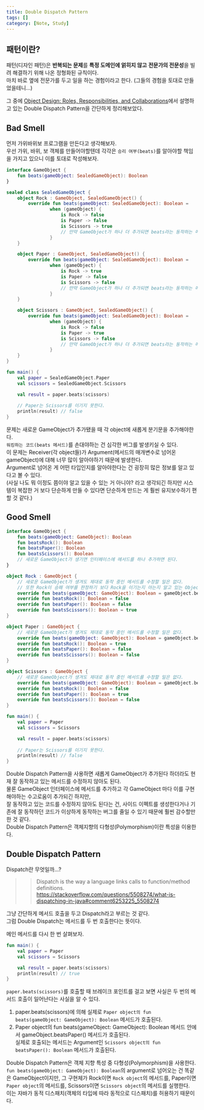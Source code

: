 ```yaml
---
title: Double Dispatch Pattern
tags: []
category: [Note, Study]
---
```


## 패턴이란?
패턴(디자인 패턴)은 **반복되는 문제**를 **특정 도메인에 얽히지 않고** **전문가의 전문성**을 빌려 해결하기 위해 나온 정형화된 규칙이다.  
마치 바로 옆에 전문가를 두고 일을 하는 경험이라고 한다. (그들의 경험을 토대로 만들었을테니...)  

그 중에 [Object Design: Roles, Responsibilities, and Collaborations](http://www.wirfs-brock.com/DesignBooks.html)에서 설명하고 있는
Double Dispatch Pattern을 간단하게 정리해보았다.

## Bad Smell
먼저 가위바위보 프로그램을 만든다고 생각해보자.  
우선 가위, 바위, 보 객체를 만들어야할텐데 각각은 `승리 여부(beats)`를 알아야할 책임을 가지고 있으니 이를 토대로 작성해보자.

```kotlin
interface GameObject {
    fun beats(gameObject: SealedGameObject): Boolean
}

sealed class SealedGameObject {
    object Rock : GameObject, SealedGameObject() {
        override fun beats(gameObject: SealedGameObject): Boolean =
                when (gameObject) {
                    is Rock -> false
                    is Paper -> false
                    is Scissors -> true
                    // 만약 GameObject가 하나 더 추가되면 beats라는 동작하는 메서드를 수정해야하는 큰 위험 부담이 생긴다.
                }
    }

    object Paper : GameObject, SealedGameObject() {
        override fun beats(gameObject: SealedGameObject): Boolean =
                when (gameObject) {
                    is Rock -> true
                    is Paper -> false
                    is Scissors -> false
                    // 만약 GameObject가 하나 더 추가되면 beats라는 동작하는 메서드를 수정해야하는 큰 위험 부담이 생긴다.
                }
    }

    object Scissors : GameObject, SealedGameObject() {
        override fun beats(gameObject: SealedGameObject): Boolean =
                when (gameObject) {
                    is Rock -> false
                    is Paper -> true
                    is Scissors -> false
                    // 만약 GameObject가 하나 더 추가되면 beats라는 동작하는 메서드를 수정해야하는 큰 위험 부담이 생긴다.
                }
    }
}

fun main() {
    val paper = SealedGameObject.Paper
    val scissors = SealedGameObject.Scissors

    val result = paper.beats(scissors)
    
    // Paper는 Scissors를 이기지 못한다.
    println(result) // false
}
```

문제는 새로운 GameObject가 추가됐을 때 각 object에 새롭게 분기문을 추가해야한다.  
`워킹하는 코드(beats 메서드)`를 손대야하는 건 심각한 버그를 발생키실 수 있다.  
이 문제는 Receiver(각 object들)가 Argument(메서드의 매개변수로 넘어온 gameObject)에 대해 너무 많이 알아야하기 때문에 발생한다.  
Argument로 넘어온 게 어떤 타입인지를 알아야한다는 건 굉장히 많은 정보를 알고 있다고 볼 수 있다.  
(사실 나도 뭐 이정도 쯤이야 알고 있을 수 있는 거 아니야? 라고 생각되긴 하지만 시스템이 복잡한 거 보다 단순하게 만들 수 있다면 단순하게 만드는 게 훨씬 유지보수하기 편할 것 같다.)

## Good Smell
```kotlin
interface GameObject {
    fun beats(gameObject: GameObject): Boolean
    fun beatsRock(): Boolean
    fun beatsPaper(): Boolean
    fun beatsScissors(): Boolean
    // 새로운 GameObject가 생기면 인터페이스에 메서드를 하나 추가하면 된다.
}

object Rock : GameObject {
    // 새로운 GameObject가 생겨도 제대로 동작 중인 메서드를 수정할 일은 없다.
    // 또한 Rock이 승패 여부를 판정하기 보다 Rock을 이기는지 아는지 알고 있는 Object에게
    override fun beats(gameObject: GameObject): Boolean = gameObject.beatsRock()
    override fun beatsRock(): Boolean = false
    override fun beatsPaper(): Boolean = false
    override fun beatsScissors(): Boolean = true
}

object Paper : GameObject {
    // 새로운 GameObject가 생겨도 제대로 동작 중인 메서드를 수정할 일은 없다.
    override fun beats(gameObject: GameObject): Boolean = gameObject.beatsPaper()
    override fun beatsRock(): Boolean = true
    override fun beatsPaper(): Boolean = false
    override fun beatsScissors(): Boolean = false
}

object Scissors : GameObject {
    // 새로운 GameObject가 생겨도 제대로 동작 중인 메서드를 수정할 일은 없다.
    override fun beats(gameObject: GameObject): Boolean = gameObject.beatsScissors()
    override fun beatsRock(): Boolean = false
    override fun beatsPaper(): Boolean = true
    override fun beatsScissors(): Boolean = false
}

fun main() {
    val paper = Paper
    val scissors = Scissors

    val result = paper.beats(scissors)
    
    // Paper는 Scissors를 이기지 못한다.
    println(result) // false
}
```

Double Dispatch Pattern을 사용하면 새롭게 GameObject가 추가된다 하더라도 현재 잘 동작하고 있는 메서드를 수정하지 않아도 된다.  
물론 GameObject 인터페이스에 메서드를 추가하고 각 GameObject 마다 이를 구현해야하는 수고로움이 추가되긴 하지만,  
잘 동작하고 있는 코드를 수정하지 않아도 된다는 건, 사이드 이펙트를 생성한다거나 기존에 잘 동작하던 코드가 이상하게 동작하는 버그를 줄일 수 있기 때문에 훨씬 감수할만 한 것 같다.  
Double Dispatch Pattern은 객체지향의 다형성(Polymorphism)이란 특성을 이용한다.

## Double Dispatch Pattern
Dispatch란 무엇일까...?  
>> Dispatch is the way a language links calls to function/method definitions.
   https://stackoverflow.com/questions/5508274/what-is-dispatching-in-java#comment6253225_5508274
   
그냥 간단하게 메서드 호출을 두고 Dispatch라고 부르는 것 같다.  
그럼 Double Dispatch는 메서드를 두 번 호출한다는 뜻이다.  

메인 메서드를 다시 한 번 살펴보자.  
```kotlin
fun main() {
    val paper = Paper
    val scissors = Scissors

    val result = paper.beats(scissors)
    println(result) // true
}
```

`paper.beats(scissors)`를 호출할 때 브레이크 포인트를 걸고 보면 사실은 두 번의 메서드 호출이 일어난다는 사실을 알 수 있다.  
1. paper.beats(scissors)에 의해 실제로 `Paper object의 fun beats(gameObject: GameObject): Boolean` 메서드가 호출된다.  
2. Paper object의 fun beats(gameObject: GameObject): Boolean 메서드 안에서 gameObject.beatsPaper() 메서드가 호출된다.  
실제로 호출되는 메서드는 Argument인 `Scissors object의 fun beatsPaper(): Boolean` 메서드가 호출된다.

Double Dispatch Pattern은 객체 지향 특성 중 다형성(Polymorphism)을 사용한다.  
`fun beats(gameObject: GameObject): Boolean`의 argument로 넘어오는 건 똑같은 GameObject이지만,
그 구현체가 Rock이면 `Rock object`의 메서드를,
Paper이면 `Paper object`의 메서드를,
Scissors이면 `Scissors object`의 메서드를 실행한다.  
이는 자바가 동적 디스패치(객체의 타입에 따라 동적으로 디스패치)를 허용하기 때문이다.



